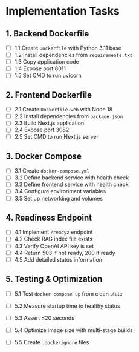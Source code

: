 # Implementation Tasks

## 1. Backend Dockerfile
- [ ] 1.1 Create `Dockerfile` with Python 3.11 base
- [ ] 1.2 Install dependencies from `requirements.txt`
- [ ] 1.3 Copy application code
- [ ] 1.4 Expose port 8011
- [ ] 1.5 Set CMD to run uvicorn

## 2. Frontend Dockerfile
- [ ] 2.1 Create `Dockerfile.web` with Node 18
- [ ] 2.2 Install dependencies from `package.json`
- [ ] 2.3 Build Next.js application
- [ ] 2.4 Expose port 3082
- [ ] 2.5 Set CMD to run Next.js server

## 3. Docker Compose
- [ ] 3.1 Create `docker-compose.yml`
- [ ] 3.2 Define backend service with health check
- [ ] 3.3 Define frontend service with health check
- [ ] 3.4 Configure environment variables
- [ ] 3.5 Set up networking and volumes

## 4. Readiness Endpoint
- [ ] 4.1 Implement `/readyz` endpoint
- [ ] 4.2 Check RAG index file exists
- [ ] 4.3 Verify OpenAI API key is set
- [ ] 4.4 Return 503 if not ready, 200 if ready
- [ ] 4.5 Add detailed status information

## 5. Testing & Optimization
- [ ] 5.1 Test `docker compose up` from clean state
- [ ] 5.2 Measure startup time to healthy status
- [ ] 5.3 Assert ≤20 seconds
- [ ] 5.4 Optimize image size with multi-stage builds
- [ ] 5.5 Create `.dockerignore` files

